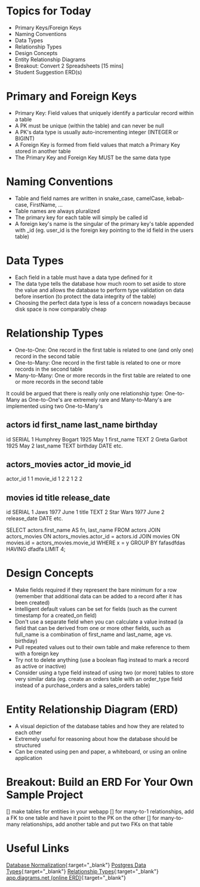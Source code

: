 
# Topics for Today

* Primary Keys/Foreign Keys
* Naming Conventions
* Data Types
* Relationship Types
* Design Concepts
* Entity Relationship Diagrams
* Breakout: Convert 2 Spreadsheets [15 mins]
* Student Suggestion ERD(s)

# Primary and Foreign Keys

* Primary Key: Field values that uniquely identify a particular record within a table
* A PK must be unique (within the table) and can never be null
* A PK's data type is usually auto-incrementing integer (INTEGER or BIGINT)
* A Foreign Key is formed from field values that match a Primary Key stored in another table
* The Primary Key and Foreign Key MUST be the same data type

# Naming Conventions

* Table and field names are written in snake_case, camelCase, kebab-case, FirstName, ...
* Table names are always pluralized
* The primary key for each table will simply be called id
* A foreign key's name is the singular of the primary key's table appended with _id (eg. user_id is the foreign key pointing to the id field in the users table)

# Data Types

* Each field in a table must have a data type defined for it
* The data type tells the database how much room to set aside to store the value and allows the database to perform type validation on data before insertion (to protect the data integrity of the table)
* Choosing the perfect data type is less of a concern nowadays because disk space is now comparably cheap

# Relationship Types

* One-to-One: One record in the first table is related to one (and only one) record in the second table
* One-to-Many: One record in the first table is related to one or more records in the second table
* Many-to-Many: One or more records in the first table are related to one or more records in the second table

It could be argued that there is really only one relationship type: One-to-Many as One-to-One's are extremely rare and Many-to-Many's are implemented using two One-to-Many's




actors                                id        first_name      last_name        birthday
------
id SERIAL                             1         Humphrey        Bogart           1925 May 1
first_name TEXT                       2         Greta           Garbot           1925 May 2
last_name TEXT
birthday DATE
etc.


actors_movies                            actor_id      movie_id
------------- 
actor_id                                    1              1
movie_id                                    1              2
                                            2              1
                                            2              2


movies                               id        title         release_date
---------
id SERIAL                             1         Jaws         1977 June 1
title TEXT                            2         Star Wars    1977 June 2
release_date DATE
etc.

SELECT actors.first_name AS fn, last_name
FROM actors
JOIN actors_movies ON actors_movies.actor_id = actors.id
JOIN movies ON movies.id = actors_movies.movie_id
WHERE x = y
GROUP BY fafasdfdas
HAVING dfadfa
LIMIT 4;




















# Design Concepts

* Make fields required if they represent the bare minimum for a row  (remember that additional data can be added to a record after it has been created)
* Intelligent default values can be set for fields (such as the current timestamp for a created_on field)
* Don't use a separate field when you can calculate a value instead (a field that can be derived from one or more other fields, such as full_name is a combination of first_name and last_name, age vs. birthday)
* Pull repeated values out to their own table and make reference to them with a foreign key
* Try not to delete anything (use a boolean flag instead to mark a record as active or inactive)
* Consider using a type field instead of using two (or more) tables to store very similar data
 (eg. create an orders table with an order_type field instead of a purchase_orders and a sales_orders table)

# Entity Relationship Diagram (ERD)

* A visual depiction of the database tables and how they are related to each other
* Extremely useful for reasoning about how the database should be structured
* Can be created using pen and paper, a whiteboard, or using an online application

# Breakout: Build an ERD For Your Own Sample Project

[] make tables for entities in your webapp
[] for many-to-1 relationships, add a FK to one table and have it point to the PK on the other
[] for many-to-many relationships, add another table and put two FKs on that table

# Useful Links

[Database Normalization](https://en.wikipedia.org/wiki/Database_normalization){:target="_blank"}
[Postgres Data Types](https://www.postgresqltutorial.com/postgresql-data-types/){:target="_blank"}
[Relationship Types](http://etutorials.org/SQL/Database+design+for+mere+mortals/Part+II+The+Design+Process/Chapter+10.+Table+Relationships/Types+of+Relationships/){:target="_blank"}
[app.diagrams.net (online ERD)](https://app.diagrams.net/){:target="_blank"}
